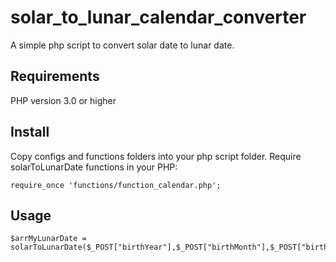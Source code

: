# solar_to_lunar_calendar_converter
A simple php script to convert solar date to lunar date.

## Requirements
PHP version 3.0 or higher

## Install
Copy configs and functions folders into your php script folder. 
Require solarToLunarDate functions in your PHP:
```
require_once 'functions/function_calendar.php';
```

## Usage
```
$arrMyLunarDate = solarToLunarDate($_POST["birthYear"],$_POST["birthMonth"],$_POST["birthDay"]);
```
